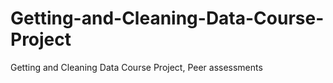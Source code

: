# Getting-and-Cleaning-Data-Course-Project
Getting and Cleaning Data Course Project, Peer assessments
